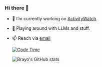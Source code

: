### Hi there 👋

- 🔭 I’m currently working on [ActivityWatch](https://github.com/activityWatch/activityWatch).
- 🌱 Playing around with LLMs and stuff.
- 📫 Reach via [email](mailto:vukubrian@gmail.com)

  [![Code Time](https://wakatime.com/badge/user/97ee2cc0-b2a4-4cfd-a5ec-a3ec16e3fcf1.svg)](https://wakatime.com/@97ee2cc0-b2a4-4cfd-a5ec-a3ec16e3fcf1)
  
  
  ![Brayo's GitHub stats](https://github-readme-stats.vercel.app/api?username=brayo-pip&theme=transparent)
  


<!--
**brayo-pip/brayo-pip** is a ✨ _special_ ✨ repository because its `README.md` (this file) appears on your GitHub profile.

Here are some ideas to get you started:



- 👯 I’m looking to collaborate on ...
- 🤔 I’m looking for help with ...
- 💬 Ask me about ...
- 📫 How to reach me: ...

- ⚡ Fun fact: ...
-->
